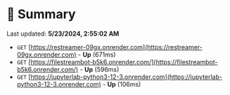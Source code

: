 # 📖 Summary
Last updated: **5/23/2024, 2:55:02 AM**

- `GET` [https://restreamer-09gx.onrender.com](https://restreamer-09gx.onrender.com) - **Up** (671ms)
- `GET` [https://filestreambot-b5k6.onrender.com/](https://filestreambot-b5k6.onrender.com/) - **Up** (596ms)
- `GET` [https://jupyterlab-python3-12-3.onrender.com](https://jupyterlab-python3-12-3.onrender.com) - **Up** (106ms)
